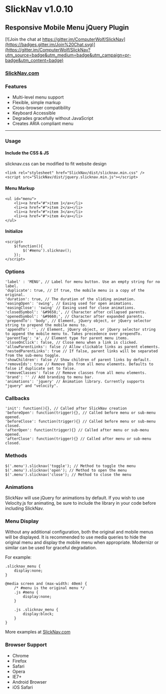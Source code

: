 # SlickNav v1.0.10
## Responsive Mobile Menu jQuery Plugin

[![Join the chat at https://gitter.im/ComputerWolf/SlickNav](https://badges.gitter.im/Join%20Chat.svg)](https://gitter.im/ComputerWolf/SlickNav?utm_source=badge&utm_medium=badge&utm_campaign=pr-badge&utm_content=badge)

### [SlickNav.com](http://slicknav.com)

### Features
* Multi-level menu support
* Flexible, simple markup
* Cross-browser compatibility
* Keyboard Accessible
* Degrades gracefully without JavaScript
* Creates ARIA compliant menu

* * *
### Usage

#### Include the CSS & JS
slicknav.css can be modified to fit website design

    <link rel="stylesheet" href="SlickNav/dist/slicknav.min.css" />
    <script src="SlickNav/dist/jquery.slicknav.min.js"></script>

#### Menu Markup

    <ul id="menu">
        <li><a href="#">item 1</a></li>
        <li><a href="#">item 2</a></li>
        <li><a href="#">item 3</a></li>
        <li><a href="#">item 4</a></li>
    </ul>
#### Initialize

    <script>
        $(function(){
            $('#menu').slicknav();
        });
    </script>

### Options
    'label' : 'MENU', // Label for menu button. Use an empty string for no label.
    'duplicate': true, // If true, the mobile menu is a copy of the original.
    'duration': true, // The duration of the sliding animation.
    'easingOpen': 'swing', // Easing used for open animations.
    'easingClose': 'swing' // Easing used for close animations.
    'closedSymbol': '&#9658;', // Character after collapsed parents.
    'openedSymbol': '&#9660;', // Character after expanded parents.
    'prependTo': 'body', // Element, jQuery object, or jQuery selector string to prepend the mobile menu to.
    'appendTo': '', // Element, jQuery object, or jQuery selector string to append the mobile menu to. Takes precedence over prependTo.
    'parentTag': 'a', // Element type for parent menu items.
    'closeOnClick': false, // Close menu when a link is clicked.
    'allowParentLinks': false // Allow clickable links as parent elements.
    'nestedParentLinks': true // If false, parent links will be separated from the sub-menu toggle.
    'showChildren': false // Show children of parent links by default.
    'removeIds': true // Remove IDs from all menu elements. Defaults to false if duplicate set to false.
    'removeClasses': false // Remove classes from all menu elements.
	'brand': '' // Add branding to menu bar.
    'animations': 'jquery' // Animation library. Currently supports "jquery" and "velocity".

### Callbacks
    'init': function(){}, // Called after SlickNav creation
    'beforeOpen': function(trigger){}, // Called before menu or sub-menu opened.
    'beforeClose': function(trigger){} // Called before menu or sub-menu closed.
    'afterOpen': function(trigger){} // Called after menu or sub-menu opened.
    'afterClose': function(trigger){} // Called after menu or sub-menu closed.

### Methods
    $('.menu').slicknav('toggle'); // Method to toggle the menu
    $('.menu').slicknav('open'); // Method to open the menu
    $('.menu').slicknav('close'); // Method to close the menu
    
### Animations
SlickNav will use jQuery for animations by default. If you wish to use Velocity.js for animating, be sure to include the library in your code before including SlickNav.

### Menu Display
Without any additional configuration, both the original and mobile menus will be displayed. It is recommended to use media queries to hide the original menu and display the mobile menu when appropriate. Modernizr or similar can be used for graceful degradation.

For example:

    .slicknav_menu {
        display:none;
    }

    @media screen and (max-width: 40em) {
        /* #menu is the original menu */
        .js #menu {
            display:none;
        }

        .js .slicknav_menu {
            display:block;
        }
    }

More examples at [SlickNav.com](http://slicknav.com)

### Browser Support
* Chrome
* Firefox
* Safari
* Opera
* IE7+
* Android Browser
* iOS Safari